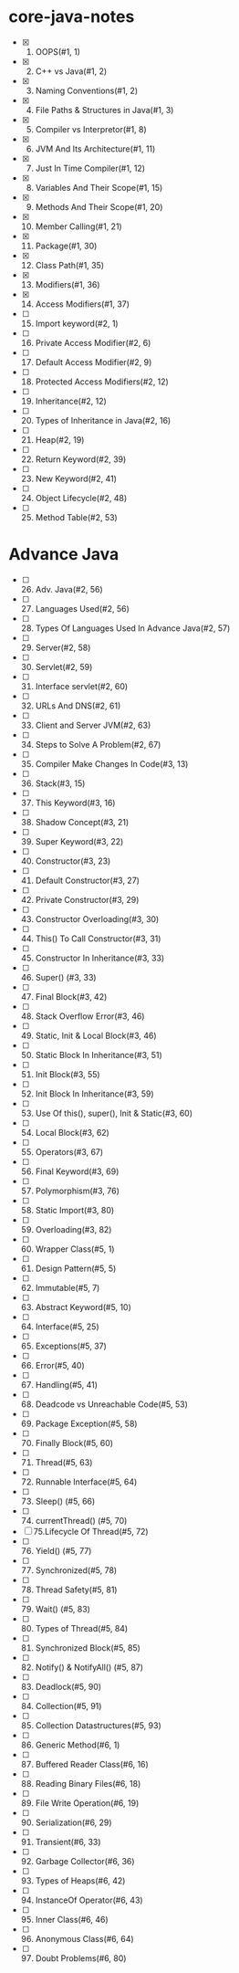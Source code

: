 # core-java-notes

- [x] 1. OOPS(#1, 1)
- [x] 2. C++ vs Java(#1, 2)
- [x] 3. Naming Conventions(#1, 2)
- [x] 4. File Paths & Structures in Java(#1, 3)
- [x] 5. Compiler vs Interpretor(#1, 8)
- [x] 6. JVM And Its Architecture(#1, 11)
- [x] 7. Just In Time Compiler(#1, 12)
- [x] 8. Variables And Their Scope(#1, 15)
- [x] 9. Methods And Their Scope(#1, 20)
- [x] 10. Member Calling(#1, 21)
- [x] 11. Package(#1, 30)
- [x] 12. Class Path(#1, 35)
- [x] 13. Modifiers(#1, 36)
- [x] 14. Access Modifiers(#1, 37)
- [ ] 15. Import keyword(#2, 1)
- [ ] 16. Private Access Modifier(#2, 6)
- [ ] 17. Default Access Modifier(#2, 9)
- [ ] 18. Protected Access Modifiers(#2, 12)
- [ ] 19. Inheritance(#2, 12)
- [ ] 20. Types of Inheritance in Java(#2, 16)
- [ ] 21. Heap(#2, 19)
- [ ] 22. Return Keyword(#2, 39)
- [ ] 23. New Keyword(#2, 41)
- [ ] 24. Object Lifecycle(#2, 48)
- [ ] 25. Method Table(#2, 53)

# Advance Java
- [ ] 26. Adv. Java(#2, 56)
- [ ] 27. Languages Used(#2, 56)
- [ ] 28. Types Of Languages Used In Advance Java(#2, 57)
- [ ] 29. Server(#2, 58)
- [ ] 30. Servlet(#2, 59)
- [ ] 31. Interface servlet(#2, 60)
- [ ] 32. URLs And DNS(#2, 61)
- [ ] 33. Client and Server JVM(#2, 63)
- [ ] 34. Steps to Solve A Problem(#2, 67)
- [ ] 35. Compiler Make Changes In Code(#3, 13)
- [ ] 36. Stack(#3, 15)
- [ ] 37. This Keyword(#3, 16)
- [ ] 38. Shadow Concept(#3, 21)
- [ ] 39. Super Keyword(#3, 22)
- [ ] 40. Constructor(#3, 23)
- [ ] 41. Default Constructor(#3, 27)
- [ ] 42. Private Constructor(#3, 29)
- [ ] 43. Constructor Overloading(#3, 30)
- [ ] 44. This() To Call Constructor(#3, 31)
- [ ] 45. Constructor In Inheritance(#3, 33)
- [ ] 46. Super() (#3, 33)
- [ ] 47. Final Block(#3, 42)
- [ ] 48. Stack Overflow Error(#3, 46)
- [ ] 49. Static, Init & Local Block(#3, 46)
- [ ] 50. Static Block In Inheritance(#3, 51)
- [ ] 51. Init Block(#3, 55)
- [ ] 52. Init Block In Inheritance(#3, 59)
- [ ] 53. Use Of this(), super(), Init & Static(#3, 60)
- [ ] 54. Local Block(#3, 62)
- [ ] 55. Operators(#3, 67)
- [ ] 56. Final Keyword(#3, 69)
- [ ] 57. Polymorphism(#3, 76)
- [ ] 58. Static Import(#3, 80)
- [ ] 59. Overloading(#3, 82)
- [ ] 60. Wrapper Class(#5, 1)
- [ ] 61. Design Pattern(#5, 5)
- [ ] 62. Immutable(#5, 7)
- [ ] 63. Abstract Keyword(#5, 10)
- [ ] 64. Interface(#5, 25)
- [ ] 65. Exceptions(#5, 37)
- [ ] 66. Error(#5, 40)
- [ ] 67. Handling(#5, 41)
- [ ] 68. Deadcode vs Unreachable Code(#5, 53)
- [ ] 69. Package Exception(#5, 58)
- [ ] 70. Finally Block(#5, 60)
- [ ] 71. Thread(#5, 63)
- [ ] 72. Runnable Interface(#5, 64)
- [ ] 73. Sleep() (#5, 66)
- [ ] 74. currentThread() (#5, 70)
- [ ] 75.Lifecycle Of Thread(#5, 72)
- [ ] 76. Yield() (#5, 77)
- [ ] 77. Synchronized(#5, 78)
- [ ] 78. Thread Safety(#5, 81)
- [ ] 79. Wait() (#5, 83)
- [ ] 80. Types of Thread(#5, 84)
- [ ] 81. Synchronized Block(#5, 85)
- [ ] 82. Notify() & NotifyAll() (#5, 87)
- [ ] 83. Deadlock(#5, 90)
- [ ] 84. Collection(#5, 91)
- [ ] 85. Collection<interface> Datastructures(#5, 93)
- [ ] 86. Generic Method(#6, 1)
- [ ] 87. Buffered Reader Class(#6, 16)
- [ ] 88. Reading Binary Files(#6, 18)
- [ ] 89. File Write Operation(#6, 19)
- [ ] 90. Serialization(#6, 29)
- [ ] 91. Transient(#6, 33)
- [ ] 92. Garbage Collector(#6, 36)
- [ ] 93. Types of Heaps(#6, 42)
- [ ] 94. InstanceOf Operator(#6, 43)
- [ ] 95. Inner Class(#6, 46)
- [ ] 96. Anonymous Class(#6, 64)
- [ ] 97. Doubt Problems(#6, 80)
